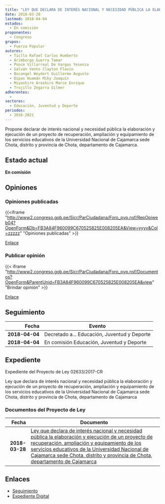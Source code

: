 ```yaml
---
title: "LEY QUE DECLARA DE INTERÉS NACIONAL Y NECESIDAD PÚBLICA LA ELABORACIÓN Y EJECUCIÓN DE UN PROYECTO DE RECUPERACIÓN, AMPLIACIÓN Y EQUIPAMIENTO DE LOS SERVICIOS EDUCATIVOS DE LA UNIVERSIDAD NACIONAL DE CAJAMARCA SEDE CHOTA, DISTRITO Y PROVINCIA DE CHOTA, DEPARTAMENTO DE CAJAMARCA"
date: 2018-03-28
lastmod: 2018-04-04
estados: 
  - En comisión
proponentes: 
  - Congreso
grupos: 
  - Fuerza Popular
autores: 
  - Ticlla Rafael Carlos Humberto
  - Arimborgo Guerra Tamar
  - Ponce Villarreal De Vargas Yesenia
  - Galván Vento Clayton Flavio
  - Bocangel Weydert Guillermo Augusto
  - Dipas Huamán Miky Joaquín
  - Miyashiro Arashiro Marco Enrique
  - Trujillo Zegarra Gilmer
adherentes: 
  - 
sectores: 
  - Educación, Juventud y Deporte
periodos: 
  - 2016-2021
---
```


Propone declarar de interés nacional y necesidad pública la elaboración y ejecución de un proyecto de recuperación, ampliación y equipamiento de los servicios educativos de la Universidad Nacional de Cajamarca sede Chota, distrito y provincia de Chota, departamento de Cajamarca.


## Estado actual

**En comisión**

## Opiniones

### Opiniones publicadas

{{<iframe "http://www2.congreso.gob.pe/Sicr/ParCiudadana/Foro_pvp.nsf/RepOpiweb04?OpenForm&Db=FB3A84F960099C670525825E008205EA&View=yyyy&Col=zzzzz" "Opiniones publicadas" >}}

[Enlace](http://www2.congreso.gob.pe/Sicr/ParCiudadana/Foro_pvp.nsf/RepOpiweb04?OpenForm&Db=FB3A84F960099C670525825E008205EA&View=yyyy&Col=zzzzz)
### Publicar opinión

{{< iframe "http://www2.congreso.gob.pe/Sicr/ParCiudadana/Foro_pvp.nsf/Documentos?OpenForm&ParentUnid=FB3A84F960099C670525825E008205EA&view" "Brindar opinión" >}}

[Enlace](http://www2.congreso.gob.pe/Sicr/ParCiudadana/Foro_pvp.nsf/Documentos?OpenForm&ParentUnid=FB3A84F960099C670525825E008205EA&view)

## Seguimiento

| Fecha | Evento |
|------:|--------|
| **2018-04-04** | Decretado a... Educación, Juventud y Deporte|
| **2018-04-04** | En comisión Educación, Juventud y Deporte|


## Expediente

Expediente del Proyecto de Ley 02633/2017-CR

Ley que declara de interés nacional y necesidad pública la elaboración y ejecución de un proyecto de recuperación, ampliación y equipamiento de los servicios educativos de la Universidad Nacional de Cajamarca sede Chota, distrito y provincia de Chota, departamento de Cajamarca


### Documentos del Proyecto de Ley

| Fecha | Documento |
|------:|--------|
| **2018-03-28** | [Ley que declara de interés nacional y necesidad pública la elaboración y ejecución de un proyecto de recuperación, ampliación y equipamiento de los servicios educativos de la Universidad Nacional de Cajamarca sede Chota, distrito y provincia de Chota, departamento de Cajamarca](http://www.leyes.congreso.gob.pe/Documentos/2016_2021/Proyectos_de_Ley_y_de_Resoluciones_Legislativas/PL0263220180327.pdf) |

## Enlaces 

- [Seguimiento](http://www2.congreso.gob.pe/Sicr/TraDocEstProc/CLProLey2016.nsf/f7fff46988ca05b1052578e100829cc7/76b7dc57f9220df80525825e0071c361?OpenDocument)
- [Expediente Digital](http://www2.congreso.gob.pe/Sicr/TraDocEstProc/CLProLey2016.nsf/f7fff46988ca05b1052578e100829cc7/76b7dc57f9220df80525825e0071c361?OpenDocument&Click=05257FB7005EB655.eb71d0cf91d8294e05256cdf006b5706/$Body/0.1C6C)
